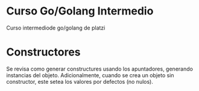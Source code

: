 # Curso Go/Golang Intermedio

Curso intermediode go/golang de platzi

# Constructores

Se revisa como generar constructures usando los apuntadores, generando instancias del objeto. Adicionalmente, cuando se crea un objeto sin constructor, este setea los valores por defectos (no nulos).

